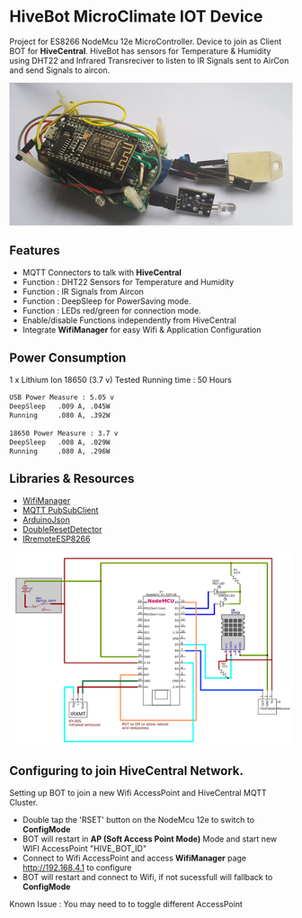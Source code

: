 

# HiveBot MicroClimate IOT Device
Project for ES8266 NodeMcu 12e MicroController. Device to join as Client BOT for **HiveCentral**. 
HiveBot has sensors for Temperature & Humidity using DHT22 and Infrared Transreciver to listen to IR 
Signals sent to AirCon and send Signals to aircon. 

![Circuit EasyEDA](images/small_device_pic.png)

## Features
  - MQTT Connectors to talk with **HiveCentral**
  - Function : DHT22 Sensors for Temperature and Humidity 
  - Function : IR Signals from Aircon
  - Function : DeepSleep for PowerSaving mode.
  - Function : LEDs red/green for connection mode.
  - Enable/disable Functions independently from HiveCentral
  - Integrate **WifiManager** for easy Wifi & Application Configuration 

## Power Consumption 
1 x Lithium Ion 18650 (3.7 v) Tested Running time : 50 Hours 
```
USB Power Measure : 5.05 v
DeepSleep 	.009 A, .045W
Running 	.080 A, .392W

18650 Power Measure : 3.7 v
DeepSleep 	.008 A, .029W
Running 	.080 A, .296W
```

  
  
## Libraries & Resources
 - [WifiManager](https://github.com/tzapu/WiFiManager)
 - [MQTT PubSubClient](https://pubsubclient.knolleary.net/)
 - [ArduinoJson](https://arduinojson.org/?utm_source=meta&utm_medium=library.properties)
 - [DoubleResetDetector](https://github.com/datacute/DoubleResetDetector)
 - [IRremoteESP8266](https://github.com/markszabo/IRremoteESP8266/wiki#ir-receiving)


![Circuit EasyEDA](images/easyeda_circuit_diagram.png)

## Configuring to join HiveCentral Network.
Setting up BOT to join a new Wifi AccessPoint and HiveCentral MQTT Cluster.
 - Double tap the 'RSET' button on the NodeMcu 12e to switch to **ConfigMode**  
 - BOT will restart in **AP (Soft Access Point Mode)** Mode and start new WIFI AccessPoint "HIVE_BOT_ID" 
 - Connect to Wifi AccessPoint and access **WifiManager** page http://192.168.4.1 to configure
 - BOT will restart and connect to Wifi, if not sucessfull will fallback to **ConfigMode** 

Known Issue : You may need to to toggle different AccessPoint 

